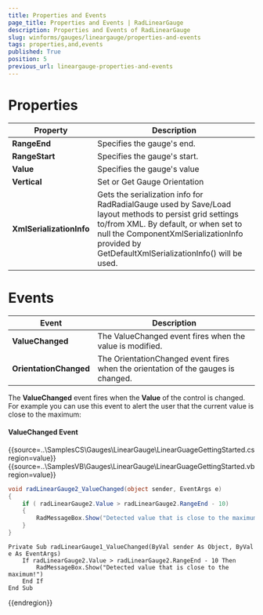 ```yaml
---
title: Properties and Events
page_title: Properties and Events | RadLinearGauge
description: Properties and Events of RadLinearGauge
slug: winforms/gauges/lineargauge/properties-and-events
tags: properties,and,events
published: True
position: 5
previous_url: lineargauge-properties-and-events
---
```


# Properties

|Property|Description|
|------|------|
|__RangeEnd__|Specifies the gauge's end.|
|__RangeStart__|Specifies the gauge's start.|
|__Value__|Specifies the gauge's value|
|__Vertical__|Set or Get Gauge Orientation|
|__XmlSerializationInfo__|Gets the serialization info for RadRadialGauge used by Save/Load layout methods to persist grid settings to/from XML. By default, or when set to null the ComponentXmlSerializationInfo provided by GetDefaultXmlSerializationInfo() will be used.|

# Events

|Event|Description|
|------|------|
|__ValueChanged__|The ValueChanged event fires when the value is modified.|
|__OrientationChanged__|The OrientationChanged event fires when the orientation of the gauges is changed.|

The __ValueChanged__ event fires when the __Value__ of the control is changed. For example you can use this event to alert the user that the current value is close to the maximum: 

#### ValueChanged Event

{{source=..\SamplesCS\Gauges\LinearGauge\LinearGuageGettingStarted.cs region=value}} 
{{source=..\SamplesVB\Gauges\LinearGauge\LinearGuageGettingStarted.vb region=value}} 

````C#
void radLinearGauge2_ValueChanged(object sender, EventArgs e)
{
    if ( radLinearGauge2.Value > radLinearGauge2.RangeEnd - 10)
    {
        RadMessageBox.Show("Detected value that is close to the maximum!");
    }
}

````
````VB.NET
Private Sub radLinearGauge1_ValueChanged(ByVal sender As Object, ByVal e As EventArgs)
    If radLinearGauge2.Value > radLinearGauge2.RangeEnd - 10 Then
        RadMessageBox.Show("Detected value that is close to the maximum!")
    End If
End Sub

````

{{endregion}}